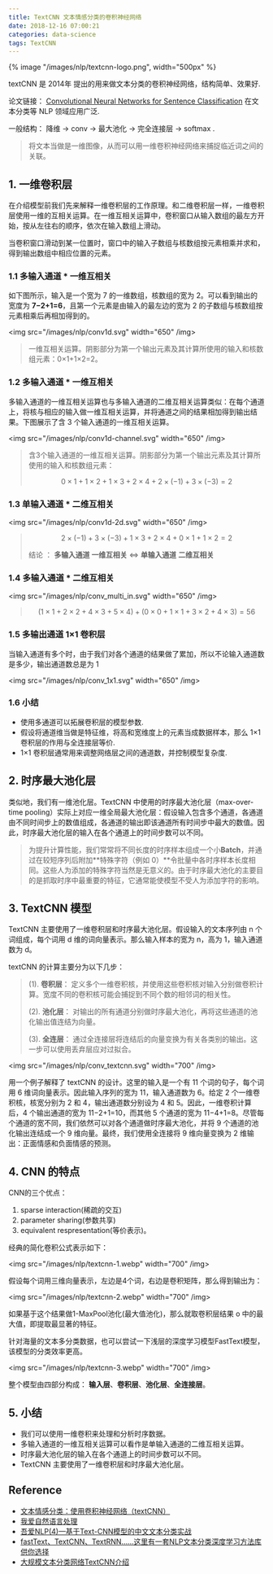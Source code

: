 ```yaml
---
title: TextCNN 文本情感分类的卷积神经网络
date: 2018-12-16 07:00:21
categories: data-science
tags: TextCNN
---
```


{% image "/images/nlp/textcnn-logo.png", width="500px" %}

<!-- more -->

textCNN 是 2014年 提出的用来做文本分类的卷积神经网络，结构简单、效果好.

论文链接： [Convolutional Neural Networks for Sentence Classification](https://arxiv.org/abs/1510.03820) 在文本分类等 NLP 领域应用广泛. 

一般结构： 降维 -> conv -> 最大池化 -> 完全连接层 -> softmax .

> 将文本当做是一维图像，从而可以用一维卷积神经网络来捕捉临近词之间的关联。

## 1. 一维卷积层

在介绍模型前我们先来解释一维卷积层的工作原理。和二维卷积层一样，一维卷积层使用一维的互相关运算。在一维互相关运算中，卷积窗口从输入数组的最左方开始，按从左往右的顺序，依次在输入数组上滑动。

当卷积窗口滑动到某一位置时，窗口中的输入子数组与核数组按元素相乘并求和，得到输出数组中相应位置的元素。

### 1.1 多输入通道 * 一维互相关

如下图所示，输入是一个宽为 7 的一维数组，核数组的宽为 2。可以看到输出的宽度为 **7−2+1=6**，且第一个元素是由输入的最左边的宽为 2 的子数组与核数组按元素相乘后再相加得到的。

<img src="/images/nlp/conv1d.svg" width="650" /img>

> 一维互相关运算。阴影部分为第一个输出元素及其计算所使用的输入和核数组元素：0×1+1×2=2。

### 1.2 多输入通道 * 一维互相关

多输入通道的一维互相关运算也与多输入通道的二维互相关运算类似：在每个通道上，将核与相应的输入做一维互相关运算，并将通道之间的结果相加得到输出结果。下图展示了含 3 个输入通道的一维互相关运算。

<img src="/images/nlp/conv1d-channel.svg" width="650" /img>

> 含3个输入通道的一维互相关运算。阴影部分为第一个输出元素及其计算所使用的输入和核数组元素：
> 
> $$0×1+1×2+1×3+2×4+2×(−1)+3×(−3)=2$$

### 1.3 单输入通道 * 二维互相关

<img src="/images/nlp/conv1d-2d.svg" width="650" /img>

> $$2×(−1)+3×(−3)+1×3+2×4+0×1+1×2=2$$
> 
> 结论 ： **多输入通道** **一维互相关** <=> **单输入通道** **二维互相关**

### 1.4 多输入通道 * 二维互相关

<img src="/images/nlp/conv_multi_in.svg" width="650" /img>

> $$
(1×1+2×2+4×3+5×4)+(0×0+1×1+3×2+4×3)=56
$$

### 1.5 多输出通道 1×1 卷积层

当输入通道有多个时，由于我们对各个通道的结果做了累加，所以不论输入通道数是多少，输出通道数总是为 1

<img src="/images/nlp/conv_1x1.svg" width="650" /img>

### 1.6 小结

- 使用多通道可以拓展卷积层的模型参数.
- 假设将通道维当做是特征维，将高和宽维度上的元素当成数据样本，那么 1×1 卷积层的作用与全连接层等价.
- 1×1 卷积层通常用来调整网络层之间的通道数，并控制模型复杂度.

## 2. 时序最大池化层

类似地，我们有一维池化层。TextCNN 中使用的时序最大池化层（max-over-time pooling）实际上对应一维全局最大池化层：假设输入包含多个通道，各通道由不同时间步上的数值组成，各通道的输出即该通道所有时间步中最大的数值。因此，时序最大池化层的输入在各个通道上的时间步数可以不同。

> 为提升计算性能，我们常常将不同长度的时序样本组成一个小**Batch**，并通过在较短序列后附加**特殊字符（例如 0）**令批量中各时序样本长度相同。这些人为添加的特殊字符当然是无意义的。由于时序最大池化的主要目的是抓取时序中最重要的特征，它通常能使模型不受人为添加字符的影响。

## 3. TextCNN 模型

TextCNN 主要使用了一维卷积层和时序最大池化层。假设输入的文本序列由 n 个词组成，每个词用 d 维的词向量表示。那么输入样本的宽为 n，高为 1，输入通道数为 d。

textCNN 的计算主要分为以下几步：

> (1). **卷积层**： 定义多个一维卷积核，并使用这些卷积核对输入分别做卷积计算。宽度不同的卷积核可能会捕捉到不同个数的相邻词的相关性。
> 
> (2). **池化层**： 对输出的所有通道分别做时序最大池化，再将这些通道的池化输出值连结为向量。
> 
> (3). **全连层**： 通过全连接层将连结后的向量变换为有关各类别的输出。这一步可以使用丢弃层应对过拟合。

<img src="/images/nlp/conv_textcnn.svg" width="700" /img>

用一个例子解释了 textCNN 的设计。这里的输入是一个有 11 个词的句子，每个词用 6 维词向量表示。因此输入序列的宽为 11，输入通道数为 6。给定 2 个一维卷积核，核宽分别为 2 和 4，输出通道数分别设为 4 和 5。因此，一维卷积计算后，4 个输出通道的宽为 11−2+1=10，而其他 5 个通道的宽为 11−4+1=8。尽管每个通道的宽不同，我们依然可以对各个通道做时序最大池化，并将 9 个通道的池化输出连结成一个 9 维向量。最终，我们使用全连接将 9 维向量变换为 2 维输出：正面情感和负面情感的预测。

## 4. CNN 的特点

CNN的三个优点：

1. sparse interaction(稀疏的交互)
2. parameter sharing(参数共享)
3. equivalent respresentation(等价表示)。

经典的简化卷积公式表示如下：

<img src="/images/nlp/textcnn-1.webp" width="700" /img>

假设每个词用三维向量表示，左边是4个词，右边是卷积矩阵，那么得到输出为：

<img src="/images/nlp/textcnn-2.webp" width="700" /img>

如果基于这个结果做1-MaxPool池化(最大值池化)，那么就取卷积层结果 o 中的最大值，即提取最显著的特征。

针对海量的文本多分类数据，也可以尝试一下浅层的深度学习模型FastText模型，该模型的分类效率更高。

<img src="/images/nlp/textcnn-3.webp" width="700" /img>

整个模型由四部分构成： **输入层**、**卷积层**、**池化层**、**全连接层**。

## 5. 小结

- 我们可以使用一维卷积来处理和分析时序数据。
- 多输入通道的一维互相关运算可以看作是单输入通道的二维互相关运算。
- 时序最大池化层的输入在各个通道上的时间步数可以不同。
- TextCNN 主要使用了一维卷积层和时序最大池化层。

## Reference

- [文本情感分类：使用卷积神经网络（textCNN）][1]
- [我爱自然语言处理][2]
- [吾爱NLP(4)—基于Text-CNN模型的中文文本分类实战][3]
- [fastText、TextCNN、TextRNN……这里有一套NLP文本分类深度学习方法库供你选择][4]
- [大规模文本分类网络TextCNN介绍][5]

[1]: https://zh.gluon.ai/chapter_natural-language-processing/sentiment-analysis-cnn.html
[2]: http://www.52nlp.cn/tag/textcnn
[3]: https://www.jianshu.com/p/f69e8a306862
[4]: https://www.cnblogs.com/DjangoBlog/p/7511979.html
[5]: https://blog.csdn.net/u012762419/article/details/79561441


